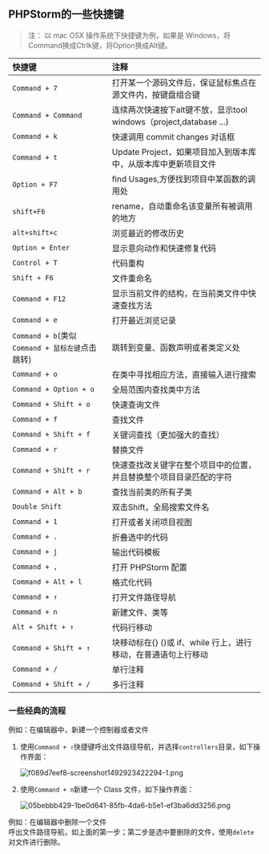 ## PHPStorm的一些快捷键

> 注： 以 mac OSX 操作系统下快捷键为例，如果是 Windows，将Command换成Ctrlk键，将Option换成Alt键。

| 快捷键 | 注释 |
| :--- | :--- |
| `Command + 7` | 打开某一个源码文件后，保证鼠标焦点在源文件内，按键盘组合键 |
| `Command + Command` | 连续两次快速按下alt键不放，显示tool windows（project,database ...\) |
| `Command + k` | 快速调用 commit changes 对话框 |
| `Command + t` | Update Project，如果项目加入到版本库中，从版本库中更新项目文件 |
| `Option + F7` | find Usages,方便找到项目中某函数的调用处 |
| `shift+F6`  | rename，自动重命名该变量所有被调用的地方 |
| `alt+shift+c` | 浏览最近的修改历史 |
| `Option + Enter` | 显示意向动作和快速修复代码 |
| `Control + T` | 代码重构 |
| `Shift + F6` | 文件重命名 |
| `Command + F12` | 显示当前文件的结构，在当前类文件中快速查找方法 |
| `Command + e` | 打开最近浏览记录 |
| `Command + b`\(类似`Command + 鼠标左键`点击跳转\) | 跳转到变量、函数声明或者类定义处 |
| `Command + o` | 在类中寻找相应方法，直接输入进行搜索 |
| `Command + Option + o` | 全局范围内查找类中方法 |
| `Command + Shift + o` | 快速查询文件 |
| `Command + f` | 查找文件 |
| `Command + Shift + f` | 关键词查找（更加强大的查找） |
| `Command + r` | 替换文件 |
| `Command + Shift + r` | 快速查找改关键字在整个项目中的位置，并且替换整个项目目录匹配的字符 |
| `Command + Alt + b` | 查找当前类的所有子类 |
| `Double Shift` | 双击Shift，全局搜索文件名 |
| `Command + 1` | 打开或者关闭项目视图 |
| `Command + .` | 折叠选中的代码 |
| `Command + j` | 输出代码模板 |
| `Command + ,` | 打开 PHPStorm 配置 |
| `Command + Alt + l` | 格式化代码 |
| `Command + ↑` | 打开文件路径导航 |
| `Command + n` | 新建文件、类等 |
| `Alt + Shift + ↑` | 代码行移动 |
| `Command + Shift + ↑` | 块移动标在{} \(\)或 if、while 行上，进行移动，在普通语句上行移动 |
| `Command + /` | 单行注释 |
| `Command + Shift + /` | 多行注释 |



### 一些经典的流程

例如：在编辑器中，新建一个控制器或者文件

1. 使用`Command + ↑`快捷键呼出文件路径导航，并选择`controllers`目录，如下操作界面：

   ![](http://blog.webfsd.com/uploads/editor/1/f089d7eef8-screenshot1492923422294-1.png "f089d7eef8-screenshot1492923422294-1.png")

2. 使用`Command + n`新建一个 Class 文件，如下操作界面：

   ![](http://blog.webfsd.com/uploads/editor/1/05bebbb429-1be0d641-85fb-4da6-b5e1-ef3ba6dd3256.png "05bebbb429-1be0d641-85fb-4da6-b5e1-ef3ba6dd3256.png")

例如：在编辑器中删除一个文件  
呼出文件路径导航，如上面的第一步；第二步是选中要删除的文件，使用`delete`对文件进行删除。

